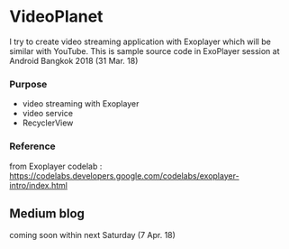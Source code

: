 # VideoPlanet
I try to create video streaming application with Exoplayer which will be similar with YouTube.
This is sample source code in ExoPlayer session at Android Bangkok 2018 (31 Mar. 18)

### Purpose
- video streaming with Exoplayer
- video service
- RecyclerView

### Reference
from Exoplayer codelab : https://codelabs.developers.google.com/codelabs/exoplayer-intro/index.html

## Medium blog
coming soon within next Saturday (7 Apr. 18)
